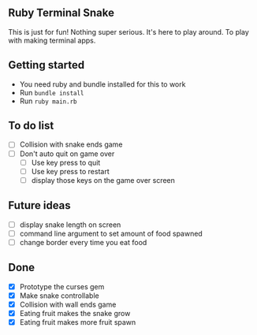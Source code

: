 ## Ruby Terminal Snake

This is just for fun! Nothing super serious. It's here to play around. To play with making terminal apps.

## Getting started

- You need ruby and bundle installed for this to work 
- Run `bundle install`
- Run `ruby main.rb`

## To do list
- [ ] Collision with snake ends game
- [ ] Don't auto quit on game over
  - [ ] Use key press to quit
  - [ ] Use key press to restart
  - [ ] display those keys on the game over screen

## Future ideas
- [ ] display snake length on screen
- [ ] command line argument to set amount of food spawned
- [ ] change border every time you eat food

## Done
- [x] Prototype the curses gem 
- [x] Make snake controllable
- [x] Collision with wall ends game
- [x] Eating fruit makes the snake grow
- [x] Eating fruit makes more fruit spawn
